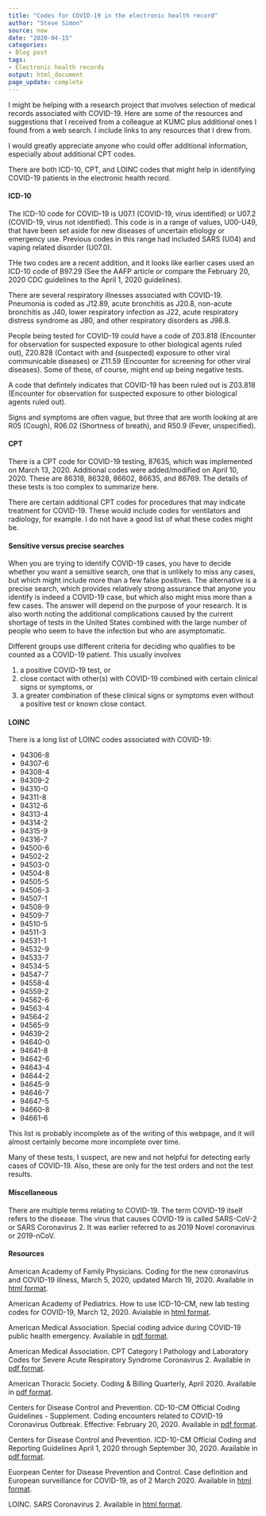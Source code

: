 ```yaml
---
title: "Codes for COVID-19 in the electronic health record"
author: "Steve Simon"
source: new
date: "2020-04-15"
categories:
- Blog post
tags:
- Electronic health records
output: html_document
page_update: complete
---
```


I might be helping with a research project that involves selection of medical records associated with COVID-19. Here are some of the resources and suggestions that I received from a colleague at KUMC plus additional ones I found from a web search. I include links to any resources that I drew from.

I would greatly appreciate anyone who could offer additional information, especially about additional CPT codes.

<!---More--->

There are both ICD-10, CPT, and LOINC codes that might help in identifying COVID-19 patients in the electronic health record.

#### ICD-10

The ICD-10 code for COVID-19 is U07.1 (COVID-19, virus identified) or U07.2 (COVID-19, virus not identified). This code is in a range of values, U00-U49, that have been set aside for  new diseases of uncertain etiology or emergency use. Previous codes in this range had included SARS (U04) and vaping related disorder (U07.0).

THe two codes are a recent addition, and it looks like earlier cases used an ICD-10 code of B97.29 (See the AAFP article or compare the February 20, 2020 CDC guidelines to the April 1, 2020 guidelines).

There are several respiratory illnesses associated with COVID-19. Pneumonia is coded as J12.89, acute bronchitis as J20.8, non-acute bronchitis as J40, lower respiratory infection as J22, acute respiratory distress syndrome as J80, and other respiratory disorders as J98.8.

People being tested for COVID-19 could have a code of Z03.818 (Encounter for observation for suspected exposure to other biological agents ruled out), Z20.828 (Contact with and (suspected) exposure to other viral communicable diseases) or Z11.59 (Encounter for screening for other viral diseases). Some of these, of course, might end up being negative tests.

A code that defintely indicates that COVID-19 has been ruled out is Z03.818 (Encounter for observation for suspected exposure to other biological agents ruled out).

Signs and symptoms are often vague, but three that are worth looking at are R05 (Cough), R06.02 (Shortness of breath), and R50.9 (Fever, unspecified).

#### CPT

There is a CPT code for COVID-19 testing, 87635, which was implemented on March 13, 2020. Additional codes were added/modified on April 10, 2020. These are 86318, 86328, 86602, 86635, and 86769. The details of these tests is too complex to summarize here.

There are certain additional CPT codes for procedures that may indicate treatment for COVID-19. These would include codes for ventilators and radiology, for example. I do not have a good list of what these codes might be. 

#### Sensitive versus precise searches

When you are trying to identify COVID-19 cases, you have to decide whether you want a sensitive search, one that is unlikely to miss any cases, but which might include more than a few false positives. The alternative is a precise search, which provides relatively strong assurance that anyone you identify is indeed a COVID-19 case, but which also might miss more than a few cases. The answer will depend on the purpose of your research. It is also worth noting the additional complications caused by the current shortage of tests in the United States combined with the large number of people who seem to have the infection but who are asymptomatic.

Different groups use different criteria for deciding who qualifies to be counted as a COVID-19 patient. This usually involves 

1. a positive COVID-19 test, or 
2. close contact with other(s) with COVID-19 combined with certain clinical signs or symptoms, or 
3. a greater combination of these clinical signs or symptoms even without a positive test or known close contact.

#### LOINC

There is a long list of LOINC codes associated with COVID-19:

+ 94306-8
+ 94307-6
+ 94308-4
+ 94309-2
+ 94310-0
+ 94311-8
+ 94312-6
+ 94313-4
+ 94314-2
+ 94315-9
+ 94316-7
+ 94500-6
+ 94502-2
+ 94503-0
+ 94504-8
+ 94505-5
+ 94506-3
+ 94507-1
+ 94508-9
+ 94509-7
+ 94510-5
+ 94511-3
+ 94531-1
+ 94532-9
+ 94533-7
+ 94534-5
+ 94547-7
+ 94558-4
+ 94559-2
+ 94562-6
+ 94563-4
+ 94564-2
+ 94565-9
+ 94639-2
+ 94640-0
+ 94641-8
+ 94642-6
+ 94643-4
+ 94644-2
+ 94645-9
+ 94646-7
+ 94647-5
+ 94660-8
+ 94661-6

This list is probably incomplete as of the writing of this webpage, and it will almost certainly become more incomplete over time.

Many of these tests, I suspect, are new and not helpful for detecting early cases of COVID-19. Also, these are only for the test orders and not the test results.

#### Miscellaneous

There are multiple terms relating to COVID-19. The term COVID-19 itself refers to the disease. The virus that causes COVID-19 is called SARS-CoV-2 or SARS Coronavirus 2. It was earlier referred to as 2019 Novel coronavirus or 2019-nCoV.

#### Resources

American Academy of Family Physicians. Coding for the new coronavirus and COVID-19 illness, March 5, 2020, updated March 19, 2020. Available in [html format](https://www.aafp.org/journals/fpm/blogs/gettingpaid/entry/coronavirus_diagnosis_coding.html).

American Academy of Pediatrics. How to use ICD-10-CM, new lab testing codes for COVID-19, March 12, 2020. Avialable in [html format](https://www.aappublications.org/news/2020/03/12/coding031220).

American Medical Association. Special coding advice during COVID-19 public health emergency. Available in [pdf format](https://www.ama-assn.org/system/files/2020-04/covid-19-coding-advice.pdf).

American Medical Association. CPT Category I Pathology and Laboratory Codes for Severe
Acute Respiratory Syndrome Coronavirus 2. Available in [pdf format](https://www.ama-assn.org/system/files/2020-04/coronavirus-long-descriptors.pdf).

American Thoracic Society. Coding & Billing Quarterly, April 2020. Available in [pdf format](https://www.thoracic.org/about/newsroom/newsletters/coding-and-billing/resources/2020/cbq-april.pdf).

Centers for Disease Control and Prevention. CD-10-CM Official Coding Guidelines - Supplement. Coding encounters related to COVID-19 Coronavirus Outbreak. Effective: February 20, 2020. Available in [pdf format](https://www.cdc.gov/nchs/data/icd/ICD-10-CM-Official-Coding-Gudance-Interim-Advice-coronavirus-feb-20-2020.pdf).

Centers for Disease Control and Prevention. ICD-10-CM Official Coding and Reporting Guidelines April 1, 2020 through September 30, 2020. Available in [pdf format](https://www.cdc.gov/nchs/data/icd/COVID-19-guidelines-final.pdf).

Euorpean Center for Disease Prevention and Control. Case definition and European surveillance for COVID-19, as of 2 March 2020. Available in [html format](https://www.ecdc.europa.eu/en/case-definition-and-european-surveillance-human-infection-novel-coronavirus-2019-ncov).

LOINC. SARS Coronavirus 2. Available in [html format](https://loinc.org/sars-coronavirus-2/).

